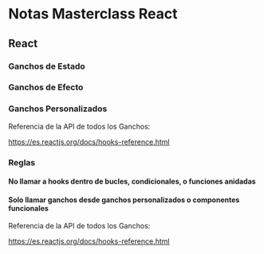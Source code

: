 # Notas Masterclass React

## React

### Ganchos de Estado

### Ganchos de Efecto

### Ganchos Personalizados

Referencia de la API de todos los Ganchos:

https://es.reactjs.org/docs/hooks-reference.html

### Reglas 
#### No llamar a hooks dentro de bucles, condicionales, o funciones anidadas
#### Solo llamar ganchos desde ganchos personalizados o componentes funcionales

Referencia de la API de todos los Ganchos:

https://es.reactjs.org/docs/hooks-reference.html

 